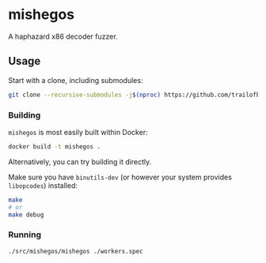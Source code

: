 mishegos
========

A haphazard x86 decoder fuzzer.

## Usage

Start with a clone, including submodules:

```bash
git clone --recursive-submodules -j$(nproc) https://github.com/trailofbits/mishegos
```

### Building

`mishegos` is most easily built within Docker:

```bash
docker build -t mishegos .
```

Alternatively, you can try building it directly.

Make sure you have `binutils-dev` (or however your system provides `libopcodes`) installed:

```bash
make
# or
make debug
```

### Running

```
./src/mishegos/mishegos ./workers.spec
```
